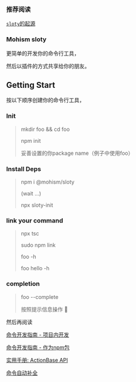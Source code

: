 ### 推荐阅读

  [`sloty`的起源](./doc/about.md)

  
### Mohism sloty  

更简单的开发你的命令行工具，

然后以插件的方式共享给你的朋友。



## Getting Start

按以下顺序创建你的命令行工具，


### Init

> mkdir foo && cd foo
> 
> npm init 
> 
> 妥善设置的你package name（例子中使用foo）

### Install Deps
>
> npm i @mohism/sloty
> 
> (wait ...)
> 
> npx sloty-init
>


### link your command

> npx tsc 
>
> sudo npm link
> 
> foo -h
> 
> foo hello -h

### completion

> foo --complete
>
> 按照提示信息操作 👀


然后再阅读 

[命令开发指南 - 项目内开发](./doc/ts/DEV_GUIDE_1.md)

[命令开发指南 - 作为npm包](./doc/ts/DEV_GUIDE_2.md)

[实用手册: ActionBase API](./doc/action-apis.md)

[命令自动补全](./doc/complete.md)